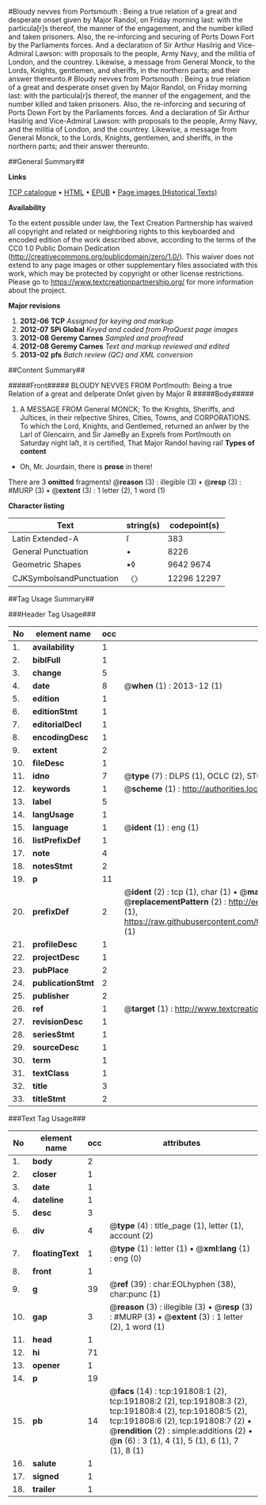 #Bloudy nevves from Portsmouth : Being a true relation of a great and desperate onset given by Major Randol, on Friday morning last: with the particula[r]s thereof, the manner of the engagement, and the number killed and taken prisoners. Also, the re-inforcing and securing of Ports Down Fort by the Parliaments forces. And a declaration of Sir Arthur Hasilrig and Vice-Admiral Lawson: with proposals to the people, Army Navy, and the militia of London, and the countrey. Likewise, a message from General Monck, to the Lords, Knights, gentlemen, and sheriffs, in the northern parts; and their answer thereunto.#
Bloudy nevves from Portsmouth : Being a true relation of a great and desperate onset given by Major Randol, on Friday morning last: with the particula[r]s thereof, the manner of the engagement, and the number killed and taken prisoners. Also, the re-inforcing and securing of Ports Down Fort by the Parliaments forces. And a declaration of Sir Arthur Hasilrig and Vice-Admiral Lawson: with proposals to the people, Army Navy, and the militia of London, and the countrey. Likewise, a message from General Monck, to the Lords, Knights, gentlemen, and sheriffs, in the northern parts; and their answer thereunto.

##General Summary##

**Links**

[TCP catalogue](http://www.ota.ox.ac.uk/tcp/)  • 
[HTML](http://tei.it.ox.ac.uk/tcp/Texts-HTML/free/B08/B08522.html)  • 
[EPUB](http://tei.it.ox.ac.uk/tcp/Texts-EPUB/free/B08/B08522.epub) • 
[Page images (Historical Texts)](https://historicaltexts.jisc.ac.uk/eebo-80921901e)

**Availability**

To the extent possible under law, the Text Creation Partnership has waived all copyright and related or neighboring rights to this keyboarded and encoded edition of the work described above, according to the terms of the CC0 1.0 Public Domain Dedication (http://creativecommons.org/publicdomain/zero/1.0/). This waiver does not extend to any page images or other supplementary files associated with this work, which may be protected by copyright or other license restrictions. Please go to https://www.textcreationpartnership.org/ for more information about the project.

**Major revisions**

1. __2012-06__ __TCP__ *Assigned for keying and markup*
1. __2012-07__ __SPi Global__ *Keyed and coded from ProQuest page images*
1. __2012-08__ __Geremy Carnes__ *Sampled and proofread*
1. __2012-08__ __Geremy Carnes__ *Text and markup reviewed and edited*
1. __2013-02__ __pfs__ *Batch review (QC) and XML conversion*

##Content Summary##

#####Front#####
BLOUDY NEVVES FROM Portſmouth: Being a true Relation of a great and deſperate Onſet given by Major R
#####Body#####

1. A MESSAGE FROM General MONCK; To the Knights, Sheriffs, and Juſtices, in their reſpective Shires, Cities, Towns, and CORPORATIONS.
To which the Lord, Knights, and Gentlemed, returned an anſwer by the Larl of Glencairn, and Sir JameBy an Expreſs from Portſmouth on Saturday night laſt, it is certified, That Major Randol having raiſ
**Types of content**

  * Oh, Mr. Jourdain, there is **prose** in there!

There are 3 **omitted** fragments! 
 @__reason__ (3) : illegible (3)  •  @__resp__ (3) : #MURP (3)  •  @__extent__ (3) : 1 letter (2), 1 word (1)

**Character listing**


|Text|string(s)|codepoint(s)|
|---|---|---|
|Latin Extended-A|ſ|383|
|General Punctuation|•|8226|
|Geometric Shapes|▪◊|9642 9674|
|CJKSymbolsandPunctuation|〈〉|12296 12297|

##Tag Usage Summary##

###Header Tag Usage###

|No|element name|occ|attributes|
|---|---|---|---|
|1.|__availability__|1||
|2.|__biblFull__|1||
|3.|__change__|5||
|4.|__date__|8| @__when__ (1) : 2013-12 (1)|
|5.|__edition__|1||
|6.|__editionStmt__|1||
|7.|__editorialDecl__|1||
|8.|__encodingDesc__|1||
|9.|__extent__|2||
|10.|__fileDesc__|1||
|11.|__idno__|7| @__type__ (7) : DLPS (1), OCLC (2), STC (2), EEBO-CITATION (1), VID (1)|
|12.|__keywords__|1| @__scheme__ (1) : http://authorities.loc.gov/ (1)|
|13.|__label__|5||
|14.|__langUsage__|1||
|15.|__language__|1| @__ident__ (1) : eng (1)|
|16.|__listPrefixDef__|1||
|17.|__note__|4||
|18.|__notesStmt__|2||
|19.|__p__|11||
|20.|__prefixDef__|2| @__ident__ (2) : tcp (1), char (1)  •  @__matchPattern__ (2) : ([0-9\-]+):([0-9IVX]+) (1), (.+) (1)  •  @__replacementPattern__ (2) : http://eebo.chadwyck.com/downloadtiff?vid=$1&page=$2 (1), https://raw.githubusercontent.com/textcreationpartnership/Texts/master/tcpchars.xml#$1 (1)|
|21.|__profileDesc__|1||
|22.|__projectDesc__|1||
|23.|__pubPlace__|2||
|24.|__publicationStmt__|2||
|25.|__publisher__|2||
|26.|__ref__|1| @__target__ (1) : http://www.textcreationpartnership.org/docs/. (1)|
|27.|__revisionDesc__|1||
|28.|__seriesStmt__|1||
|29.|__sourceDesc__|1||
|30.|__term__|1||
|31.|__textClass__|1||
|32.|__title__|3||
|33.|__titleStmt__|2||


###Text Tag Usage###

|No|element name|occ|attributes|
|---|---|---|---|
|1.|__body__|2||
|2.|__closer__|1||
|3.|__date__|1||
|4.|__dateline__|1||
|5.|__desc__|3||
|6.|__div__|4| @__type__ (4) : title_page (1), letter (1), account (2)|
|7.|__floatingText__|1| @__type__ (1) : letter (1)  •  @__xml:lang__ (1) : eng (0)|
|8.|__front__|1||
|9.|__g__|39| @__ref__ (39) : char:EOLhyphen (38), char:punc (1)|
|10.|__gap__|3| @__reason__ (3) : illegible (3)  •  @__resp__ (3) : #MURP (3)  •  @__extent__ (3) : 1 letter (2), 1 word (1)|
|11.|__head__|1||
|12.|__hi__|71||
|13.|__opener__|1||
|14.|__p__|19||
|15.|__pb__|14| @__facs__ (14) : tcp:191808:1 (2), tcp:191808:2 (2), tcp:191808:3 (2), tcp:191808:4 (2), tcp:191808:5 (2), tcp:191808:6 (2), tcp:191808:7 (2)  •  @__rendition__ (2) : simple:additions (2)  •  @__n__ (6) : 3 (1), 4 (1), 5 (1), 6 (1), 7 (1), 8 (1)|
|16.|__salute__|1||
|17.|__signed__|1||
|18.|__trailer__|1||

